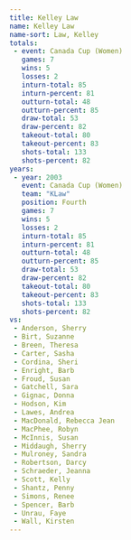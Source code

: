 ```yaml
---
title: Kelley Law
name: Kelley Law
name-sort: Law, Kelley
totals:
 - event: Canada Cup (Women)
   games: 7
   wins: 5
   losses: 2
   inturn-total: 85
   inturn-percent: 81
   outturn-total: 48
   outturn-percent: 85
   draw-total: 53
   draw-percent: 82
   takeout-total: 80
   takeout-percent: 83
   shots-total: 133
   shots-percent: 82
years:
 - year: 2003
   event: Canada Cup (Women)
   team: "KLaw"
   position: Fourth
   games: 7
   wins: 5
   losses: 2
   inturn-total: 85
   inturn-percent: 81
   outturn-total: 48
   outturn-percent: 85
   draw-total: 53
   draw-percent: 82
   takeout-total: 80
   takeout-percent: 83
   shots-total: 133
   shots-percent: 82
vs:
 - Anderson, Sherry
 - Birt, Suzanne
 - Breen, Theresa
 - Carter, Sasha
 - Cordina, Sheri
 - Enright, Barb
 - Froud, Susan
 - Gatchell, Sara
 - Gignac, Donna
 - Hodson, Kim
 - Lawes, Andrea
 - MacDonald, Rebecca Jean
 - MacPhee, Robyn
 - McInnis, Susan
 - Middaugh, Sherry
 - Mulroney, Sandra
 - Robertson, Darcy
 - Schraeder, Jeanna
 - Scott, Kelly
 - Shantz, Penny
 - Simons, Renee
 - Spencer, Barb
 - Unrau, Faye
 - Wall, Kirsten
---
```

